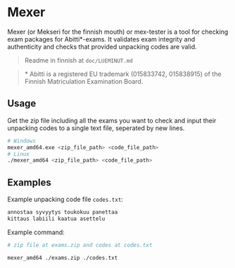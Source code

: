 # Mexer

Mexer (or Mekseri for the finnish mouth) or mex-tester is a tool for checking exam packages for Abitti\*-exams. It validates exam integrity and authenticity and checks that provided unpacking codes are valid.

> Readme in finnish at `doc/LUEMINUT.md`

> \* Abitti is a registered EU trademark (015833742, 015838915) of the Finnish Matriculation Examination Board.

## Usage

Get the zip file including all the exams you want to check and input their unpacking codes to a single text file, seperated by new lines.

```bash
# Windows
mexer_amd64.exe <zip_file_path> <code_file_path>
# Linux
./mexer_amd64 <zip_file_path> <code_file_path>
```

## Examples

Example unpacking code file `codes.txt`:

```txt
annostaa syvyytys toukokuu panettaa
kittaus labiili kaatua asettelu
```

Example command:

```bash
# zip file at exams.zip and codes at codes.txt

mexer_amd64 ./exams.zip ./codes.txt
```
